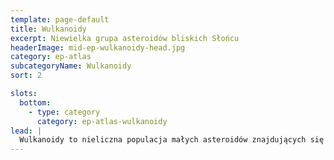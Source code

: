 ```yaml
---
template: page-default
title: Wulkanoidy
excerpt: Niewielka grupa asteroidów bliskich Słońcu
headerImage: mid-ep-wulkanoidy-head.jpg
category: ep-atlas
subcategoryName: Wulkanoidy
sort: 2

slots:
  bottom:
    - type: category
      category: ep-atlas-wulkanoidy
lead: |
  Wulkanoidy to nieliczna populacja małych asteroidów znajdujących się w stabilnym rejonie orbitalnym wewnątrz orbity Merkurego. Dla niektórych uchodzą one za idealne miejsce pod tajne projekty, ponieważ wszelka aktywność w tym obszarze pozostaje niewidoczna dla teleskopów z reszty Układu, ukryta w blasku słonecznym.
---
```

